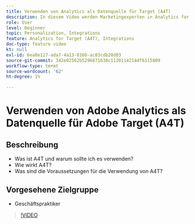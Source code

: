 ```yaml
---
title: Verwenden von Analytics als Datenquelle für Target (A4T)
description: In diesem Video werden Marketingexperten in Analytics for Target (A4T) vorgestellt.
role: User
level: Beginner
topic: Personalization, Integrations
feature: Analytics for Target (A4T), Integrations
doc-type: feature video
kt: null
exl-id: 6ea8e127-ada7-4a13-8160-ac83cdb20d03
source-git-commit: 342e02562b5296871638c1120114214df6115809
workflow-type: tm+mt
source-wordcount: '62'
ht-degree: 1%

---
```


# Verwenden von Adobe Analytics als Datenquelle für Adobe Target (A4T)

## Beschreibung

* Was ist A4T und warum sollte ich es verwenden?
* Wie wirkt A4T?
* Was sind die Voraussetzungen für die Verwendung von A4T?

## Vorgesehene Zielgruppe

* Geschäftspraktiker

>[!VIDEO](https://video.tv.adobe.com/v/17384/?quality=12)
